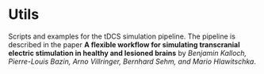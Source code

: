 # Utils

Scripts and examples for the tDCS simulation pipeline. The pipeline is described in the paper **A flexible workflow for simulating transcranial electric stimulation in healthy and lesioned brains** by *Benjamin Kalloch, Pierre-Louis Bazin,  Arno Villringer, Bernhard Sehm, and Mario Hlawitschka*.
